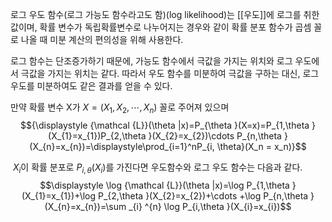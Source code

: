로그 우도 함수(로그 가능도 함수라고도 함)(log likelihood)는 [[우도]]에 로그를 취한 값이며, 확률 변수가 독립확률변수로 나누어지는 경우와 같이 확률 분포 함수가 곱셈 꼴로 나올 때 미분 계산의 편의성을 위해 사용한다. 

로그 함수는 단조증가하기 때문에, 가능도 함수에서 극값을 가지는 위치와 로그 우도에서 극값을 가지는 위치는 같다. 따라서 우도 함수를 미분하여 극값을 구하는 대신, 로그 우도를 미분하여도 같은 결과를 얻을 수 있다.

만약 확률 변수 X가 ${\displaystyle X=(X_{1},X_{2},\cdots ,X_{n})}$ 꼴로 주어져 있으며
$${\displaystyle {\mathcal {L}}(\theta |x)=P_{\theta }(X=x)=P_{1,\theta }(X_{1}=x_{1})P_{2,\theta }(X_{2}=x_{2})\cdots P_{n,\theta }(X_{n}=x_{n})=\displaystyle\prod_{i=1}^nP_{i, \theta}(X_n = x_n)}$$

 $X_i$이 확률 분포로 ${\displaystyle P_{i,\theta }(X_{i})}$를 가진다면 우도함수와 로그 우도 함수는 다음과 같다.
$$\displaystyle \log {\mathcal {L}}(\theta |x)=\log P_{1,\theta }(X_{1}=x_{1})+\log P_{2,\theta }(X_{2}=x_{2})+\cdots +\log P_{n,\theta }(X_{n}=x_{n})=\sum _{i} ^{n} \log P_{i,\theta }(X_{i}=x_{i})$$
